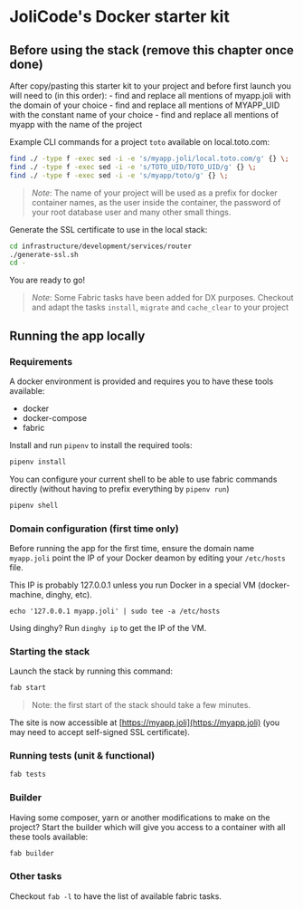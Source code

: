 # JoliCode's Docker starter kit

## Before using the stack (remove this chapter once done)

After copy/pasting this starter kit to your project and before first launch
you will need to (in this order):
    - find and replace all mentions of myapp.joli with the domain of your choice
    - find and replace all mentions of MYAPP_UID with the constant name of your choice
    - find and replace all mentions of myapp with the name of the project

Example CLI commands for a project `toto` available on local.toto.com:

```bash
find ./ -type f -exec sed -i -e 's/myapp.joli/local.toto.com/g' {} \;
find ./ -type f -exec sed -i -e 's/TOTO_UID/TOTO_UID/g' {} \;
find ./ -type f -exec sed -i -e 's/myapp/toto/g' {} \;
```

>*Note*: The name of your project will be used as a prefix for docker container
> names, as the user inside the container, the password of your root database user
> and many other small things.

Generate the SSL certificate to use in the local stack:

```bash
cd infrastructure/development/services/router
./generate-ssl.sh
cd -
```

You are ready to go!

>*Note*: Some Fabric tasks have been added for DX purposes. Checkout and adapt
> the tasks `install`, `migrate` and `cache_clear` to your project
    
## Running the app locally

### Requirements

A docker environment is provided and requires you to have these tools available:

 * docker
 * docker-compose
 * fabric

Install and run `pipenv` to install the required tools:

```bash
pipenv install
```

You can configure your current shell to be able to use fabric commands directly
(without having to prefix everything by `pipenv run`)

```bash
pipenv shell
```

### Domain configuration (first time only)

Before running the app for the first time, ensure the domain name `myapp.joli`
point the IP of your Docker deamon by editing your `/etc/hosts` file.

This IP is probably 127.0.0.1 unless you run Docker in a special VM (docker-machine, dinghy, etc).

```
echo '127.0.0.1 myapp.joli' | sudo tee -a /etc/hosts
```

Using dinghy? Run `dinghy ip` to get the IP of the VM.

### Starting the stack

Launch the stack by running this command:

```bash
fab start
```

> Note: the first start of the stack should take a few minutes.

The site is now accessible at [https://myapp.joli](https://myapp.joli)
(you may need to accept self-signed SSL certificate).

### Running tests (unit & functional)

```bash
fab tests
```

### Builder

Having some composer, yarn or another modifications to make on the project?
Start the builder which will give you access to a container with all these
tools available:

```bash
fab builder
```

### Other tasks

Checkout `fab -l` to have the list of available fabric tasks.
